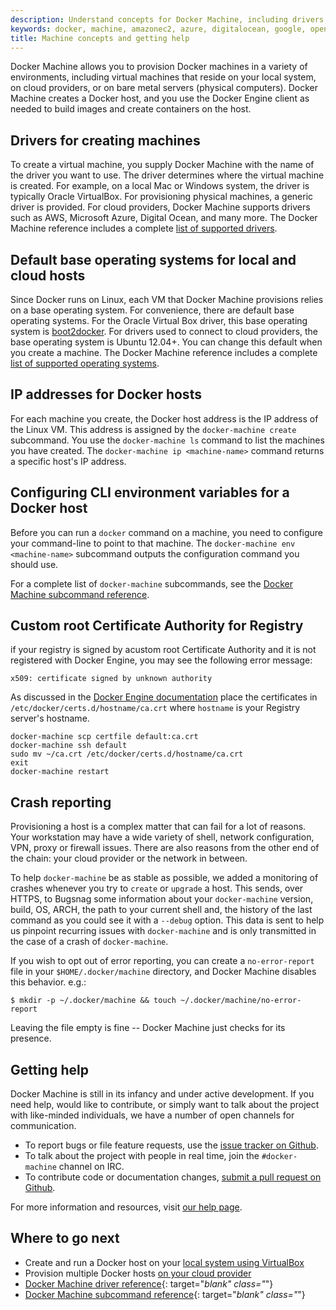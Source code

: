 ```yaml
---
description: Understand concepts for Docker Machine, including drivers, base OS, IP addresses, environment variables
keywords: docker, machine, amazonec2, azure, digitalocean, google, openstack, rackspace, softlayer, virtualbox, vmwarefusion, vmwarevcloudair, vmwarevsphere, exoscale
title: Machine concepts and getting help
---
```


Docker Machine allows you to provision Docker machines in a variety of environments, including virtual machines that reside on your local system, on cloud providers, or on bare metal servers (physical computers). Docker Machine creates a Docker host, and you use the Docker Engine client as needed to build images and create containers on the host.

## Drivers for creating machines

To create a virtual machine, you supply Docker Machine with the name of the driver you want to use. The driver determines where the virtual machine is created. For example, on a local Mac or Windows system, the driver is typically Oracle VirtualBox. For provisioning physical machines, a generic driver is provided. For cloud providers, Docker Machine supports drivers such as AWS, Microsoft Azure, Digital Ocean, and many more. The Docker Machine reference includes a complete [list of supported drivers](drivers/index.md).

## Default base operating systems for local and cloud hosts

Since Docker runs on Linux, each VM that Docker Machine provisions relies on a
base operating system. For convenience, there are default base operating
systems. For the Oracle Virtual Box driver, this base operating system
is [boot2docker](https://github.com/boot2docker/boot2docker). For drivers used
to connect to cloud providers, the base operating system is Ubuntu 12.04+. You
can change this default when you create a machine. The Docker Machine reference
includes a complete [list of supported operating systems](drivers/os-base.md).

## IP addresses for Docker hosts

For each machine you create, the Docker host address is the IP address of the
Linux VM. This address is assigned by the `docker-machine create` subcommand.
You use the `docker-machine ls` command to list the machines you have created.
The `docker-machine ip <machine-name>` command returns a specific host's IP
address.

## Configuring CLI environment variables for a Docker host

Before you can run a `docker` command on a machine, you need to configure your
command-line to point to that machine. The `docker-machine env <machine-name>`
subcommand outputs the configuration command you should use.

For a complete list of `docker-machine` subcommands, see the
[Docker Machine subcommand reference](/machine/reference/help.md).

## Custom root Certificate Authority for Registry

if your registry is signed by acustom root Certificate Authority and it is
not registered with Docker Engine, you may see the following error message:

```none
x509: certificate signed by unknown authority
```

As discussed in the
[Docker Engine documentation](/engine/security/certificates.md#understanding-the-configuration)
place the certificates in `/etc/docker/certs.d/hostname/ca.crt`
where `hostname` is your Registry server's hostname.

```console
docker-machine scp certfile default:ca.crt
docker-machine ssh default
sudo mv ~/ca.crt /etc/docker/certs.d/hostname/ca.crt
exit
docker-machine restart
```

## Crash reporting

Provisioning a host is a complex matter that can fail for a lot of reasons. Your
workstation may have a wide variety of shell, network configuration, VPN, proxy
or firewall issues. There are also reasons from the other end of the chain:
your cloud provider or the network in between.

To help `docker-machine` be as stable as possible, we added a monitoring of
crashes whenever you try to `create` or `upgrade` a host. This sends, over
HTTPS, to Bugsnag some information about your `docker-machine` version, build,
OS, ARCH, the path to your current shell and, the history of the last command as
you could see it with a `--debug` option. This data is sent to help us pinpoint
recurring issues with `docker-machine` and is only transmitted in the case
of a crash of `docker-machine`.

If you wish to opt out of error reporting, you can create a `no-error-report`
file in your `$HOME/.docker/machine` directory, and Docker Machine disables
this behavior.  e.g.:

    $ mkdir -p ~/.docker/machine && touch ~/.docker/machine/no-error-report

Leaving the file empty is fine -- Docker Machine just checks for its presence.

## Getting help

Docker Machine is still in its infancy and under active development. If you need
help, would like to contribute, or simply want to talk about the project with
like-minded individuals, we have a number of open channels for communication.

- To report bugs or file feature requests, use the
  [issue tracker on Github](https://github.com/docker/machine/issues).
- To talk about the project with people in real time,  join the
  `#docker-machine` channel on IRC.
- To contribute code or documentation changes,
  [submit a pull request on Github](https://github.com/docker/machine/pulls).

For more information and resources, visit
[our help page](/opensource/get-help.md).

## Where to go next

- Create and run a Docker host on your [local system using VirtualBox](get-started.md)
- Provision multiple Docker hosts [on your cloud provider](get-started-cloud.md)
- [Docker Machine driver reference](/machine/drivers.md){: target="_blank" class="_"}
- [Docker Machine subcommand reference](/machine/reference/help.md){: target="_blank" class="_"}
